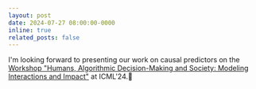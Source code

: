 ```yaml
---
layout: post
date: 2024-07-27 08:00:00-0000
inline: true
related_posts: false
---
```


I'm looking forward to presenting our work on causal predictors on the [Workshop "Humans, Algorithmic Decision-Making and Society:
Modeling Interactions and Impact"](https://humans-algs-society.github.io/) at ICML'24.🎡